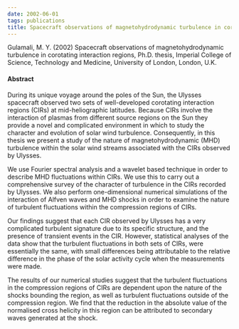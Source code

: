 ```yaml
---
date: 2002-06-01
tags: publications
title: Spacecraft observations of magnetohydrodynamic turbulence in corotating interaction regions
---
```


Gulamali, M. Y. (2002) Spacecraft observations of magnetohydrodynamic turbulence
in corotating interaction regions, Ph.D. thesis, Imperial College of Science,
Technology and Medicine, University of London, London, U.K.

#### Abstract

During its unique voyage around the poles of the Sun, the Ulysses spacecraft
observed two sets of well-developed corotating interaction regions (CIRs) at
mid-heliographic latitudes. Because CIRs involve the interaction of plasmas from
different source regions on the Sun they provide a novel and complicated
environment in which to study the character and evolution of solar wind
turbulence. Consequently, in this thesis we present a study of the nature of
magnetohydrodynamic (MHD) turbulence within the solar wind streams associated
with the CIRs observed by Ulysses.

We use Fourier spectral analysis and a wavelet based technique in order to
describe MHD fluctuations within CIRs. We use this to carry out a comprehensive
survey of the character of turbulence in the CIRs recorded by Ulysses. We also
perform one-dimensional numerical simulations of the interaction of Alfven waves
and MHD shocks in order to examine the nature of turbulent fluctuations within
the compression regions of CIRs.

Our findings suggest that each CIR observed by Ulysses has a very complicated
turbulent signature due to its specific structure, and the presence of transient
events in the CIR. However, statistical analyses of the data show that the
turbulent fluctuations in both sets of CIRs, were essentially the same, with
small differences being attributable to the relative difference in the phase of
the solar activity cycle when the measurements were made.

The results of our numerical studies suggest that the turbulent fluctuations in
the compression regions of CIRs are dependent upon the nature of the shocks
bounding the region, as well as turbulent fluctuations outside of the
compression region. We find that the reduction in the absolute value of the
normalised cross helicity in this region can be attributed to secondary waves
generated at the shock.
